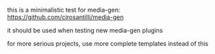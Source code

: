 this is a minimalistic test for media-gen: https://github.com/cirosantilli/media-gen

it should be used when testing new media-gen plugins

for more serious projects, use more complete templates instead of this
